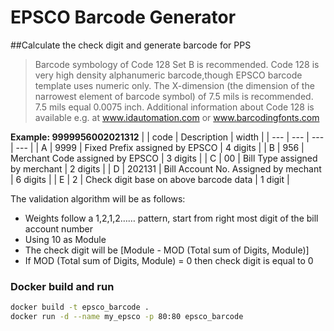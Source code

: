 # EPSCO Barcode Generator

##Calculate the check digit and generate barcode for PPS

>Barcode symbology of Code 128 Set B is recommended. Code 128 is very high density alphanumeric barcode,though EPSCO barcode template uses numeric only. The X-dimension (the dimension of the narrowest element of barcode symbol) of 7.5 mils is recommended. 7.5 mils equal 0.0075 inch. Additional information about Code 128 is available e.g. at www.idautomation.com or www.barcodingfonts.com


**Example: 9999956002021312**
|     | code   | Description                            | width    |
| --- | ---    | ---                                    | ---      |
| A   | 9999   | Fixed Prefix assigned by EPSCO         | 4 digits | 
| B   | 956    | Merchant Code assigned by EPSCO        | 3 digits |
| C   | 00     | Bill Type assigned by merchant         | 2 digits |
| D   | 202131 | Bill Account No. Assigned by mechant   | 6 digits |
| E   | 2      | Check digit base on above barcode data | 1 digit  |

The validation algorithm will be as follows:
- Weights follow a 1,2,1,2…… pattern, start from right most digit of the bill account number
- Using 10 as Module
- The check digit will be [Module - MOD (Total sum of Digits, Module)]
- If MOD (Total sum of Digits, Module) = 0 then check digit is equal to 0

### Docker build and run
```bash
docker build -t epsco_barcode .
docker run -d --name my_epsco -p 80:80 epsco_barcode
```

